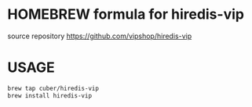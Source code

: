 HOMEBREW formula for hiredis-vip
===============================

source repository https://github.com/vipshop/hiredis-vip

USAGE
=====

```bash
brew tap cuber/hiredis-vip
brew install hiredis-vip
```
